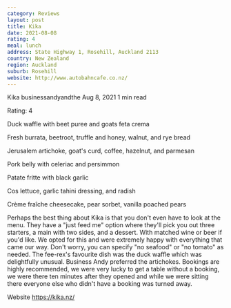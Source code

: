 ```yaml
---
category: Reviews
layout: post
title: Kika
date: 2021-08-08
rating: 4
meal: lunch
address: State Highway 1, Rosehill, Auckland 2113
country: New Zealand
region: Auckland
suburb: Rosehill
website: http://www.autobahncafe.co.nz/
---
```


Kika
businessandyandthe
Aug 8, 2021
1 min read


Rating: 4

Duck waffle with beet puree and goats feta crema

Fresh burrata, beetroot, truffle and honey, walnut, and rye bread

Jerusalem artichoke, goat's curd, coffee, hazelnut, and parmesan

Pork belly with celeriac and persimmon

Patate fritte with black garlic

Cos lettuce, garlic tahini dressing, and radish

Crème fraîche cheesecake, pear sorbet, vanilla poached pears

Perhaps the best thing about Kika is that you don't even have to look at the menu. They have a "just feed me" option where they'll pick you out three starters, a main with two sides, and a dessert. With matched wine or beer if you'd like. We opted for this and were extremely happy with everything that came our way. Don't worry, you can specify "no seafood" or "no tomato" as needed. The fee-rex's favourite dish was the duck waffle which was delightfully unusual. Business Andy preferred the artichokes. Bookings are highly recommended, we were very lucky to get a table without a booking, we were there ten minutes after they opened and while we were sitting there everyone else who didn't have a booking was turned away.

Website https://kika.nz/